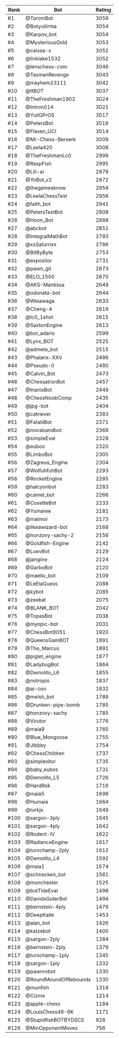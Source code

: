 Rank|Bot|Rating
---|---|---
#1|@ToromBot|3059
#2|@Botyuliirma|3054
#3|@Karpov_bot|3054
#4|@MysteriousGold|3053
#5|@caissa-x|3052
#6|@linklake1532|3052
#7|@lenschess-com|3046
#8|@TasmanRevenge|3043
#9|@mayhem23111|3042
#10|@ttBOT|3037
#11|@TheFreshman1902|3024
#12|@Intron014|3021
#13|@YuliGPrO5|3017
#14|@PetersBot|3016
#15|@Flaxen_UCI|3014
#16|@Mr-Chess-Berserk|3009
#17|@Leela420|3008
#18|@TheFreshmanLc0|2998
#19|@RaspFish|2995
#20|@Lili-ai|2979
#21|@YoBot_v2|2972
#22|@thegamesknow|2958
#23|@LeelaChessTest|2956
#24|@faith_bot|2941
#25|@PetersTestBot|2908
#26|@Hoon_Bot|2888
#27|@abcbot|2851
#28|@IntegralMathBot|2793
#29|@xxSaturnxx|2786
#30|@BitByByte|2753
#31|@expositor|2731
#32|@pawn_git|2673
#33|@ELO_1500|2670
#34|@AKS-Mantissa|2649
#35|@odonata-bot|2644
#36|@Weiawaga|2633
#37|@Cheng-4|2619
#38|@lc0_1shot|2615
#39|@SaxtonEngine|2613
#40|@bot_adario|2599
#41|@Lynx_BOT|2525
#42|@admete_bot|2515
#43|@Phalanx-XXV|2486
#44|@Pseudo-0|2480
#45|@Calvin_Bot|2473
#46|@ChessatronBot|2457
#47|@InanisBot|2449
#48|@ChessNoobComp|2435
#49|@jpg-bot|2404
#50|@catriever|2383
#51|@FataliiBot|2371
#52|@morabandbot|2368
#53|@simpleEval|2328
#54|@eubos|2320
#55|@LimboBot|2305
#56|@Zagreus_Engine|2304
#57|@WolfuhfuhBot|2293
#58|@RocketEngine|2285
#59|@halcyonbot|2283
#60|@camel_bot|2266
#61|@CosetteBot|2233
#62|@Yumaree|2181
#63|@matmoi|2173
#64|@likeawizard-bot|2168
#65|@honzovy-sachy-2|2158
#66|@Goldfish-Engine|2142
#67|@LoevBot|2129
#68|@jangine|2124
#69|@GarboBot|2120
#70|@maello_bot|2109
#71|@LeElaGuess|2088
#72|@kybot|2085
#73|@zeekat|2075
#74|@BLANK_BOT|2042
#75|@TopasBot|2038
#76|@myopic-bot|2031
#77|@ChessBot8051|1920
#78|@QueensGamBOT|1891
#79|@The_Marcus|1891
#80|@piglet_engine|1877
#81|@LadybugBot|1864
#82|@Demolito_L6|1855
#83|@notropis|1837
#84|@ai-con|1832
#85|@melsh_bot|1789
#86|@Drunken-pipe-bomb|1785
#87|@honzovy-sachy|1785
#88|@Virutor|1776
#89|@maia9|1765
#90|@Blue_Mongoose|1755
#91|@Jibbby|1754
#92|@ChessChildren|1737
#93|@simplexitor|1735
#94|@baby_eubos|1731
#95|@Demolito_L5|1726
#96|@HardRok|1716
#97|@maia5|1698
#98|@Humaia|1664
#99|@turkjs|1649
#100|@sargon-3ply|1645
#101|@sargon-4ply|1642
#102|@Rodent-IV|1622
#103|@RadianceEngine|1617
#104|@turochamp-2ply|1612
#105|@Demolito_L4|1592
#106|@maia1|1574
#107|@schnecken_bot|1561
#108|@monchester|1525
#109|@botTideEval|1498
#110|@DavidsGuterBot|1494
#111|@bernstein-4ply|1479
#112|@DeepKalle|1453
#113|@alan_bot|1426
#114|@katzebot|1400
#115|@sargon-2ply|1384
#116|@bernstein-2ply|1379
#117|@turochamp-1ply|1345
#118|@sargon-1ply|1332
#119|@pawnrobot|1330
#120|@RoundMoundOfRebounds|1330
#121|@munfish|1318
#122|@Cizme|1214
#123|@apple-chess|1184
#124|@LouisChess48-6K|1171
#125|@StupidfishBOTBYDSCS|928
#126|@MinOpponentMoves|756
